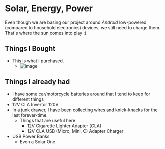 # Solar, Energy, Power
Even though we are basing our project around _Android_ low-powered (compared to household electronics) devices, we still need to charge them. That's where the sun comes into play :). 
## Things I Bought
- This is what I purchased. 
  - ![image](https://github.com/user-attachments/assets/cb7a6264-46aa-4933-973c-163939dca661)
## Things I already had

- I have some car/motorcycle batteries around that I tend to keep for different things
- 12V CLA Invertor 120V
- In a junk drawer, I  have been collecting wires and knick-knacks for the last forever-time.
  - Things that are useful here:
    - 12V Cigarette Lighter Adapter (CLA)
    - 12V CLA  USB (Micro, Mini, C) Adapter Charger
- USB Power Banks
  - Even a Solar One   
   

